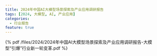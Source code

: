 ```yaml
---
title: 2024年中国AI大模型场景探索及产业应用调研报告
tags: [2024, 大模型, AI, 产业应用]
categories:
  - 行业报告
feature: true
---
```


{% pdf /files/2024/2024年中国AI大模型场景探索及产业应用调研报告-大模型“引爆”行业新一轮变革.pdf %}